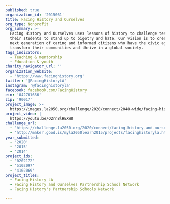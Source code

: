 ```yaml
---
published: true
organization_id: '2015061'
title: Facing History and Ourselves
org_type: Nonprofit
org_summary: >-
  Facing History and Ourselves uses lessons of history to challenge teachers and
  their students to stand up to bigotry and hate. Our vision is to create the
  next generation of caring and informed citizens who have the civic agency to
  transform their communities and thrive in a global society.
tags_indicators:
  - Teaching & mentorship
  - Education & youth
charity_navigator_url: ''
organization_website:
  - 'https://www.facinghistory.org'
twitter: '@FacingHistoryLA'
instagram: '@facinghistoryla'
facebook: facebook.com/FacingHistory
ein: '042761636'
zip: '90017'
project_image: >-
  https://images.la2050.org/challenge/2020/connect/2048-wide/facing-history-and-ourselves.jpg
project_video: |
  https://youtu.be/O2rn8lHEXW8
challenge_url:
  - 'https://challenge.la2050.org/2020/connect/facing-history-and-ourselves/'
  - 'http://maker.good.is/myla2050learn2015/projects/facinghistoryla.html'
year_submitted:
  - '2020'
  - '2015'
  - '2014'
project_ids:
  - '0202172'
  - '5102097'
  - '4102069'
project_titles:
  - Facing History LA
  - Facing History and Ourselves Partnership School Network
  - Facing History's Partnership Schools Network

---
```

